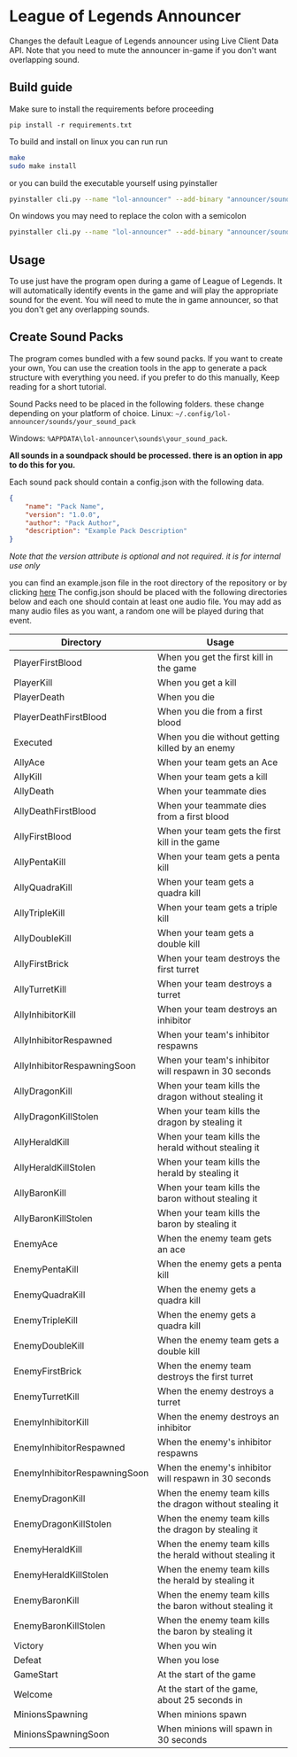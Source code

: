 # League of Legends Announcer

Changes the default League of Legends announcer using Live Client Data API. Note that you need to mute the announcer in-game if you don't want overlapping sound.

## Build guide

Make sure to install the requirements before proceeding
```
pip install -r requirements.txt
```

To build and install on linux you can run run
```sh
make
sudo make install
```

or you can build the executable yourself using pyinstaller
```sh
pyinstaller cli.py --name "lol-announcer" --add-binary "announcer/sounds:announcer/sounds" --onefile --noconsole
```

On windows you may need to replace the colon with a semicolon
```sh
pyinstaller cli.py --name "lol-announcer" --add-binary "announcer/sounds;announcer/sounds" --onefile --noconsole
```

## Usage

To use just have the program open during a game of League of Legends.
It will automatically identify events in the game and will play the
appropriate sound for the event. You will need to mute the in game
announcer, so that you don't get any overlapping sounds.

## Create Sound Packs

The program comes bundled with a few sound packs. If you want to create your own,
You can use the creation tools in the app to generate a pack structure with everything
you need. if you prefer to do this manually, Keep reading for a short tutorial.

Sound Packs need to be placed in the following folders. these change depending
on your platform of choice.
Linux: `~/.config/lol-announcer/sounds/your_sound_pack`

Windows: `%APPDATA\lol-announcer\sounds\your_sound_pack`.

**All sounds in a soundpack should be processed. there is an option in app to do this for you.**

Each sound pack should contain a config.json with the following data.
```json
{
    "name": "Pack Name",
    "version": "1.0.0",
    "author": "Pack Author",
    "description": "Example Pack Description"
}
```
*Note that the version attribute is optional and not required. it is for internal use only*

you can find an example.json file in the root directory of the repository or by clicking [here](https://github.com/IHasPeks/peks-announcer/blob/master/exampleconfig.json "here.") The config.json should be placed with the following directories below
and each one should contain at least one audio file. You may add as many audio files as you
want, a random one will be played during that event.

Directory | Usage
---|---
PlayerFirstBlood | When you get the first kill in the game
PlayerKill | When you get a kill
PlayerDeath | When you die
PlayerDeathFirstBlood | When you die from a first blood
Executed | When you die without getting killed by an enemy
AllyAce | When your team gets an Ace
AllyKill | When your team gets a kill
AllyDeath | When your teammate dies
AllyDeathFirstBlood | When your teammate dies from a first blood
AllyFirstBlood | When your team gets the first kill in the game
AllyPentaKill | When your team gets a penta kill
AllyQuadraKill | When your team gets a quadra kill
AllyTripleKill | When your team gets a triple kill
AllyDoubleKill | When your team gets a double kill
AllyFirstBrick | When your team destroys the first turret
AllyTurretKill | When your team destroys a turret
AllyInhibitorKill | When your team destroys an inhibitor
AllyInhibitorRespawned | When your team's inhibitor respawns
AllyInhibitorRespawningSoon | When your team's inhibitor will respawn in 30 seconds
AllyDragonKill | When your team kills the dragon without stealing it
AllyDragonKillStolen | When your team kills the dragon by stealing it
AllyHeraldKill | When your team kills the herald without stealing it
AllyHeraldKillStolen | When your team kills the herald by stealing it
AllyBaronKill | When your team kills the baron without stealing it
AllyBaronKillStolen | When your team kills the baron by stealing it
EnemyAce | When the enemy team gets an ace
EnemyPentaKill | When the enemy gets a penta kill
EnemyQuadraKill | When the enemy gets a quadra kill
EnemyTripleKill | When the enemy gets a quadra kill
EnemyDoubleKill | When the enemy team gets a double kill
EnemyFirstBrick | When the enemy team destroys the first turret
EnemyTurretKill | When the enemy destroys a turret
EnemyInhibitorKill | When the enemy destroys an inhibitor
EnemyInhibitorRespawned | When the enemy's inhibitor respawns
EnemyInhibitorRespawningSoon | When the enemy's inhibitor will respawn in 30 seconds
EnemyDragonKill | When the enemy team kills the dragon without stealing it
EnemyDragonKillStolen | When the enemy team kills the dragon by stealing it
EnemyHeraldKill | When the enemy team kills the herald without stealing it
EnemyHeraldKillStolen | When the enemy team kills the herald by stealing it
EnemyBaronKill | When the enemy team kills the baron without stealing it
EnemyBaronKillStolen | When the enemy team kills the baron by stealing it
Victory | When you win
Defeat | When you lose
GameStart | At the start of the game
Welcome | At the start of the game, about 25 seconds in
MinionsSpawning | When minions spawn
MinionsSpawningSoon | When minions will spawn in 30 seconds

